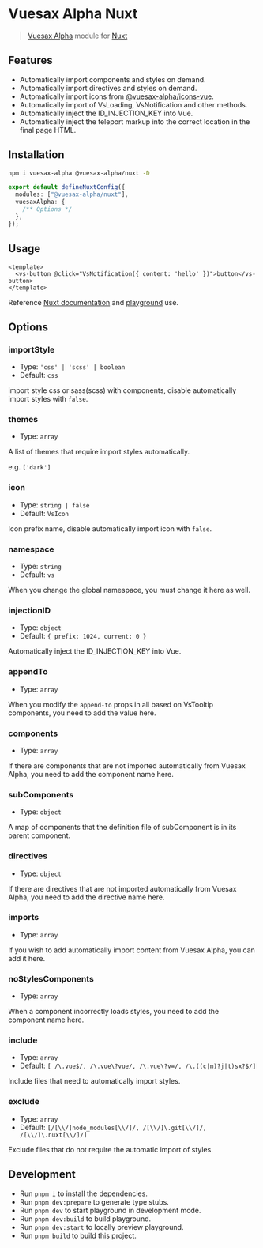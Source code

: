 # Vuesax Alpha Nuxt

> [Vuesax Alpha](https://vuesax-alpha.org) module for [Nuxt](https://nuxt.com)

## Features

- Automatically import components and styles on demand.
- Automatically import directives and styles on demand.
- Automatically import icons from [@vuesax-alpha/icons-vue](https://github.com/vuesax-alpha/vuesax-alpha-icons).
- Automatically import of VsLoading, VsNotification and other methods.
- Automatically inject the ID_INJECTION_KEY into Vue.
- Automatically inject the teleport markup into the correct location in the final page HTML.

## Installation

```bash
npm i vuesax-alpha @vuesax-alpha/nuxt -D
```

```ts
export default defineNuxtConfig({
  modules: ["@vuesax-alpha/nuxt"],
  vuesaxAlpha: {
    /** Options */
  },
});
```

## Usage

```vue
<template>
  <vs-button @click="VsNotification({ content: 'hello' })">button</vs-button>
</template>
```

Reference [Nuxt documentation](https://nuxt.com/docs/guide/directory-structure/components) and [playground](./playground/app.vue) use.

## Options

### importStyle

- Type: `'css' | 'scss' | boolean`
- Default: `css`

import style css or sass(scss) with components, disable automatically import styles with `false`.

### themes

- Type: `array`

A list of themes that require import styles automatically.

e.g. `['dark']`

### icon

- Type: `string | false`
- Default: `VsIcon`

Icon prefix name, disable automatically import icon with `false`.

### namespace

- Type: `string`
- Default: `vs`

When you change the global namespace, you must change it here as well.

### injectionID

- Type: `object`
- Default: `{ prefix: 1024, current: 0 }`

Automatically inject the ID_INJECTION_KEY into Vue.

### appendTo

- Type: `array`

When you modify the `append-to` props in all based on VsTooltip components, you need to add the value here.

### components

- Type: `array`

If there are components that are not imported automatically from Vuesax Alpha, you need to add the component name here.

### subComponents

- Type: `object`

A map of components that the definition file of subComponent is in its parent component.

### directives

- Type: `object`

If there are directives that are not imported automatically from Vuesax Alpha, you need to add the directive name here.

### imports

- Type: `array`

If you wish to add automatically import content from Vuesax Alpha, you can add it here.

### noStylesComponents

- Type: `array`

When a component incorrectly loads styles, you need to add the component name here.

### include

- Type: `array`
- Default: `[ /\.vue$/, /\.vue\?vue/, /\.vue\?v=/, /\.((c|m)?j|t)sx?$/]`

Include files that need to automatically import styles.

### exclude

- Type: `array`
- Default: `[/[\\/]node_modules[\\/]/, /[\\/]\.git[\\/]/, /[\\/]\.nuxt[\\/]/]`

Exclude files that do not require the automatic import of styles.

## Development

- Run `pnpm i` to install the dependencies.
- Run `pnpm dev:prepare` to generate type stubs.
- Run `pnpm dev` to start playground in development mode.
- Run `pnpm dev:build` to build playground.
- Run `pnpm dev:start` to locally preview playground.
- Run `pnpm build` to build this project.
